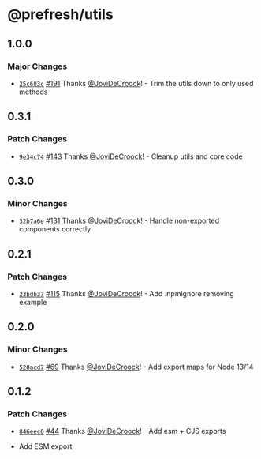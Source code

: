 # @prefresh/utils

## 1.0.0

### Major Changes

- [`25c683c`](https://github.com/JoviDeCroock/prefresh/commit/25c683cf47484ee1612ff0fcd677f788b00d8860) [#191](https://github.com/JoviDeCroock/prefresh/pull/191) Thanks [@JoviDeCroock](https://github.com/JoviDeCroock)! - Trim the utils down to only used methods

## 0.3.1

### Patch Changes

- [`9e34c74`](https://github.com/JoviDeCroock/prefresh/commit/9e34c7408a5307f270681f2c7029180908a5538a) [#143](https://github.com/JoviDeCroock/prefresh/pull/143) Thanks [@JoviDeCroock](https://github.com/JoviDeCroock)! - Cleanup utils and core code

## 0.3.0

### Minor Changes

- [`32b7a6e`](https://github.com/JoviDeCroock/prefresh/commit/32b7a6e86036efd7363ae599317f3d3770a0a1bb) [#131](https://github.com/JoviDeCroock/prefresh/pull/131) Thanks [@JoviDeCroock](https://github.com/JoviDeCroock)! - Handle non-exported components correctly

## 0.2.1

### Patch Changes

- [`23bdb37`](https://github.com/JoviDeCroock/prefresh/commit/23bdb376c9d20d986f669599c19a98bf991f290e) [#115](https://github.com/JoviDeCroock/prefresh/pull/115) Thanks [@JoviDeCroock](https://github.com/JoviDeCroock)! - Add .npmignore removing example

## 0.2.0

### Minor Changes

- [`520acd7`](https://github.com/JoviDeCroock/prefresh/commit/520acd75ea2a1414ccf8a614049f7b159f448a90) [#69](https://github.com/JoviDeCroock/prefresh/pull/69) Thanks [@JoviDeCroock](https://github.com/JoviDeCroock)! - Add export maps for Node 13/14

## 0.1.2

### Patch Changes

- [`846eec0`](https://github.com/JoviDeCroock/prefresh/commit/846eec0a77ba8f9b8e1ea36bfc0dd6a6ad7ba94c) [#44](https://github.com/JoviDeCroock/prefresh/pull/44) Thanks [@JoviDeCroock](https://github.com/JoviDeCroock)! - Add esm + CJS exports

- Add ESM export
